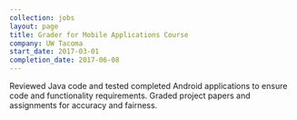 ```yaml
---
collection: jobs
layout: page
title: Grader for Mobile Applications Course
company: UW Tacoma
start_date: 2017-03-01
completion_date: 2017-06-08
---
```

Reviewed Java code and tested completed Android applications to ensure code and
functionality requirements. Graded project papers and assignments for accuracy
and fairness.
